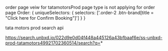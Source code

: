  order page veiw for tatamotorsProd 
 page type is not applying for order page
 Order: {
                uniqueSelectors: {
                    selectors: ['.order-2 .btn-brand[title = "Click here for Confirm Booking"]']
                }
            }


tata motors prod search api


https://search.unbxd.io/022d9e0d04f448a445126a43bfbaaf6e/ss-unbxd-prod-tatamotors49921702360514/search?q=*